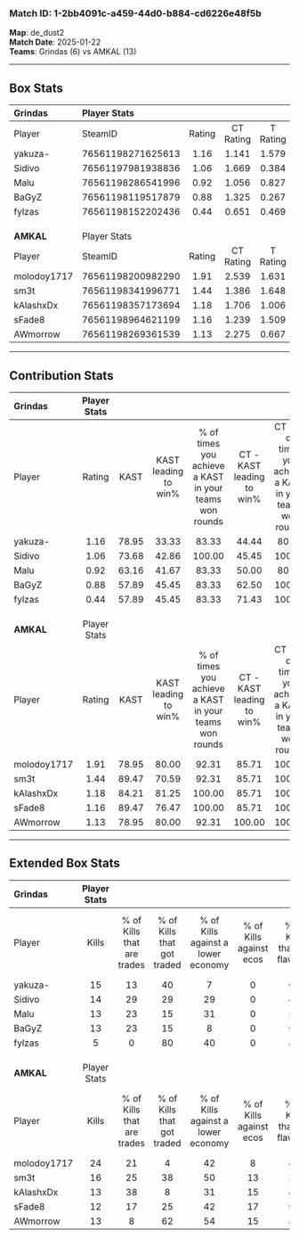 ### Match ID: 1-2bb4091c-a459-44d0-b884-cd6226e48f5b  
**Map**: de_dust2  
**Match Date**: 2025-01-22  
**Teams**: Grindas (6) vs AMKAL (13)  

---  

## Box Stats  

| **Grindas** | Player Stats      |        |           |          |       |       |       |         |        |      |     |
| :- | :- | :-: | :-: | :-: | :-: | :-: | :-: | :-: | :-: | :-: | :-: |
| Player      | SteamID           | Rating | CT Rating | T Rating | KAST  |  ADR  | Kills | Assists | Deaths | K/D  | HS% |
| yakuza-     | 76561198271625613 |  1.16  |   1.141   |  1.579   | 78.95 | 82.6  |  15   |    5    |   16   | 0.94 | 66  |
| Sidivo      | 76561197981938836 |  1.06  |   1.669   |  0.384   | 73.68 | 70.1  |  14   |    3    |   15   | 0.93 | 64  |
| Malu        | 76561198286541996 |  0.92  |   1.056   |  0.827   | 63.16 | 82.0  |  13   |    3    |   17   | 0.76 | 53  |
| BaGyZ       | 76561198119517879 |  0.88  |   1.325   |  0.267   | 57.89 | 65.1  |  13   |    3    |   15   | 0.87 | 23  |
| fylzas      | 76561198152202436 |  0.44  |   0.651   |  0.469   | 57.89 | 49.6  |   5   |    4    |   16   | 0.31 | 80  |
|             |                   |        |           |          |       |       |       |         |        |      |     |
|             |                   |        |           |          |       |       |       |         |        |      |     |
|             |                   |        |           |          |       |       |       |         |        |      |     |
| **AMKAL**   | Player Stats      |        |           |          |       |       |       |         |        |      |     |
| Player      | SteamID           | Rating | CT Rating | T Rating | KAST  |  ADR  | Kills | Assists | Deaths | K/D  | HS% |
| molodoy1717 | 76561198200982290 |  1.91  |   2.539   |  1.631   | 78.95 | 119.5 |  24   |    4    |   8    | 3.00 | 37  |
| sm3t        | 76561198341996771 |  1.44  |   1.386   |  1.648   | 89.47 | 74.2  |  16   |    2    |   9    | 1.78 | 43  |
| kAlashxDx   | 76561198357173694 |  1.18  |   1.706   |  1.006   | 84.21 | 69.6  |  13   |    5    |   12   | 1.08 | 53  |
| sFade8      | 76561198964621199 |  1.16  |   1.239   |  1.509   | 89.47 | 87.8  |  12   |   12    |   16   | 0.75 | 75  |
| AWmorrow    | 76561198269361539 |  1.13  |   2.275   |  0.667   | 78.95 | 96.1  |  13   |    9    |   16   | 0.81 | 61  |
---  

## Contribution Stats  

| **Grindas** | Player Stats |       |                      |                                                        |                           |                                                             |                          |                                                            |
| :- | :-: | :-: | :-: | :-: | :-: | :-: | :-: | :-: |
| Player      |    Rating    | KAST  | KAST leading to win% | % of times you achieve a KAST in your teams won rounds | CT - KAST leading to win% | CT - % of times you achieve a KAST in your teams won rounds | T - KAST leading to win% | T - % of times you achieve a KAST in your teams won rounds |
| yakuza-     |     1.16     | 78.95 |        33.33         |                         83.33                          |           44.44           |                            80.00                            |          16.67           |                           100.00                           |
| Sidivo      |     1.06     | 73.68 |        42.86         |                         100.00                         |           45.45           |                           100.00                            |          33.33           |                           100.00                           |
| Malu        |     0.92     | 63.16 |        41.67         |                         83.33                          |           50.00           |                            80.00                            |          25.00           |                           100.00                           |
| BaGyZ       |     0.88     | 57.89 |        45.45         |                         83.33                          |           62.50           |                           100.00                            |           0.00           |                            0.00                            |
| fylzas      |     0.44     | 57.89 |        45.45         |                         83.33                          |           71.43           |                           100.00                            |           0.00           |                            0.00                            |
|             |              |       |                      |                                                        |                           |                                                             |                          |                                                            |
|             |              |       |                      |                                                        |                           |                                                             |                          |                                                            |
|             |              |       |                      |                                                        |                           |                                                             |                          |                                                            |
| **AMKAL**   | Player Stats |       |                      |                                                        |                           |                                                             |                          |                                                            |
| Player      |    Rating    | KAST  | KAST leading to win% | % of times you achieve a KAST in your teams won rounds | CT - KAST leading to win% | CT - % of times you achieve a KAST in your teams won rounds | T - KAST leading to win% | T - % of times you achieve a KAST in your teams won rounds |
| molodoy1717 |     1.91     | 78.95 |        80.00         |                         92.31                          |           85.71           |                           100.00                            |          75.00           |                           85.71                            |
| sm3t        |     1.44     | 89.47 |        70.59         |                         92.31                          |           85.71           |                           100.00                            |          60.00           |                           85.71                            |
| kAlashxDx   |     1.18     | 84.21 |        81.25         |                         100.00                         |           85.71           |                           100.00                            |          77.78           |                           100.00                           |
| sFade8      |     1.16     | 89.47 |        76.47         |                         100.00                         |           85.71           |                           100.00                            |          70.00           |                           100.00                           |
| AWmorrow    |     1.13     | 78.95 |        80.00         |                         92.31                          |          100.00           |                           100.00                            |          66.67           |                           85.71                            |
---  

## Extended Box Stats  

| **Grindas** | Player Stats |                            |                            |                                    |                         |                              |                                 |        |                             |                                     |                          |                               |                            |
| :- | :-: | :-: | :-: | :-: | :-: | :-: | :-: | :-: | :-: | :-: | :-: | :-: | :-: |
| Player      |    Kills     | % of Kills that are trades | % of Kills that got traded | % of Kills against a lower economy | % of Kills against ecos | % of Kills that are flawless | % of Kills that are close duels | Deaths | % of Deaths that get traded | % of Deaths against a lower economy | % of Deaths against ecos | % of Deaths that are flawless | % of Deaths that are close |
| yakuza-     |      15      |             13             |             40             |                 7                  |            0            |              67              |                7                |   16   |             31              |                  6                  |            0             |              75               |             6              |
| Sidivo      |      14      |             29             |             29             |                 29                 |            0            |              43              |                0                |   15   |             33              |                 13                  |            0             |              67               |             7              |
| Malu        |      13      |             23             |             15             |                 31                 |            0            |              54              |                8                |   17   |             12              |                  6                  |            0             |              82               |             6              |
| BaGyZ       |      13      |             23             |             15             |                 8                  |            0            |              92              |                0                |   15   |             13              |                  7                  |            0             |              67               |             7              |
| fylzas      |      5       |             0              |             80             |                 40                 |            0            |              80              |                0                |   16   |             31              |                  6                  |            0             |              75               |             13             |
|             |              |                            |                            |                                    |                         |                              |                                 |        |                             |                                     |                          |                               |                            |
|             |              |                            |                            |                                    |                         |                              |                                 |        |                             |                                     |                          |                               |                            |
|             |              |                            |                            |                                    |                         |                              |                                 |        |                             |                                     |                          |                               |                            |
| **AMKAL**   | Player Stats |                            |                            |                                    |                         |                              |                                 |        |                             |                                     |                          |                               |                            |
| Player      |    Kills     | % of Kills that are trades | % of Kills that got traded | % of Kills against a lower economy | % of Kills against ecos | % of Kills that are flawless | % of Kills that are close duels | Deaths | % of Deaths that get traded | % of Deaths against a lower economy | % of Deaths against ecos | % of Deaths that are flawless | % of Deaths that are close |
| molodoy1717 |      24      |             21             |             4              |                 42                 |            8            |              83              |                4                |   8    |             25              |                 38                  |            13            |              88               |             0              |
| sm3t        |      16      |             25             |             38             |                 50                 |           13            |              38              |               19                |   9    |             44              |                 22                  |            0             |              89               |             0              |
| kAlashxDx   |      13      |             38             |             8              |                 31                 |           15            |              85              |                8                |   12   |             25              |                 33                  |            8             |              58               |             8              |
| sFade8      |      12      |             17             |             25             |                 42                 |           17            |              92              |                8                |   16   |             31              |                 31                  |            0             |              56               |             0              |
| AWmorrow    |      13      |             8              |             62             |                 54                 |           15            |              85              |                0                |   16   |             25              |                 25                  |            0             |              56               |             6              |
